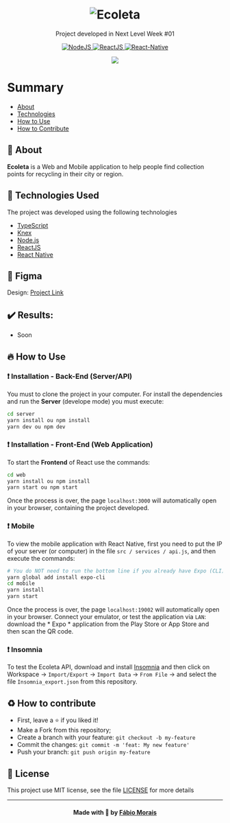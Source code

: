 <h1 align="center"><img src="./docs/logo.png" alt="Ecoleta" /></h1>
<p align="center">Project developed in Next Level Week #01</p>
<p align="center">
  <a href="https://nodejs.org/en/">
    <img src="https://img.shields.io/static/v1?label=Node&message=JS&color=blue?style=plastic&logo=Node.js" alt="NodeJS" />
  </a>
  <a href="https://reactjs.org/">
    <img src="https://img.shields.io/static/v1?label=React&message=JS&color=blue?style=plastic&logo=React" alt="ReactJS" />
  </a>
  <a href="https://reactnative.dev/">
    <img src="https://img.shields.io/static/v1?label=React&message=Native&color=blue?style=plastic&logo=React" alt="React-Native" />
  </a>
</p>
<p align="center"><img src="./docs/capa.png" /></p>

# Summary

- [About](#about)
- [Technologies](#technologies-used)
- [How to Use](#how-use)
- [How to Contribute](#how-contribute)

<a id="about"></a>

## :bookmark: About

<strong>Ecoleta</strong> is a Web and Mobile application to help people find collection points for recycling in their city or region.

<a id="technologies-used"></a>

## :rocket: Technologies Used

The project was developed using the following technologies

- [TypeScript](https://www.typescriptlang.org/)
- [Knex](http://knexjs.org/)
- [Node.js](https://nodejs.org/en/)
- [ReactJS](https://reactjs.org/)
- [React Native](https://reactnative.dev/)

## :art: Figma
Design: <a href="https://www.figma.com/file/GOKVazlAEsQwNjQguJ1hhc/Ecoleta?node-id=0%3A1" target="__blank">Project Link</a>

## :heavy_check_mark: Results:

- Soon

<a id="how-use"></a>

## :fire: How to Use


### :exclamation: Installation - Back-End (Server/API)
You must to clone the project in your computer. For install the dependencies and run the **Server** (develope mode) you must execute:
```bash
cd server
yarn install ou npm install
yarn dev ou npm dev
```

### :exclamation: Installation - Front-End (Web Application)
To start the **Frontend** of React use the commands:
```bash
cd web
yarn install ou npm install
yarn start ou npm start
```
Once the process is over, the page `localhost:3000` will automatically open in your browser, containing the project developed.

### :exclamation: Mobile

To view the mobile application with React Native, first you need to put the IP of your server (or computer) in the file `src / services / api.js`, and then execute the commands:
```bash
# You do NOT need to run the bottom line if you already have Expo (CLI) installed
yarn global add install expo-cli
cd mobile
yarn install
yarn start
```

Once the process is over, the page `localhost:19002` will automatically open in your browser. Connect your emulator, or test the application via `LAN`: download the * Expo * application from the Play Store or App Store and then scan the QR code.

### :exclamation: Insomnia 
To test the Ecoleta API, download and install [Insomnia](https://insomnia.rest/download/) and then click on Workspace → `Import/Export` → `Import Data` → `From File` → and select the file `Insomnia_export.json` from this repository.

<a id="how-contribute"></a>

## :recycle: How to contribute
- First, leave a ⭐ if you liked it!
- Make a Fork from this repository;
- Create a branch with your feature: `git checkout -b my-feature`
- Commit the changes: `git commit -m 'feat: My new feature'`
- Push your branch: `git push origin my-feature`

## :memo: License

This project use MIT license, see the file [LICENSE](.github/LICENSE.md) for more details

---

<h4 align="center">
    Made with 💜 by <a href="https://www.linkedin.com/in/f%C3%A1bio-morais-b34a2729/" target="_blank">Fábio Morais</a>
</h4>

